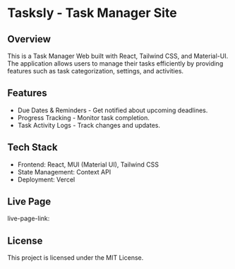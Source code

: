 # Tasksly - Task Manager Site

## Overview

This is a Task Manager Web built with React, Tailwind CSS, and Material-UI. The application allows users to manage their tasks efficiently by providing features such as task categorization, settings, and activities.

## Features

- Due Dates & Reminders - Get notified about upcoming deadlines.
- Progress Tracking - Monitor task completion.
- Task Activity Logs - Track changes and updates.

## Tech Stack

- Frontend: React, MUI (Material UI), Tailwind CSS
- State Management: Context API
- Deployment: Vercel

## Live Page

live-page-link:

## License

This project is licensed under the MIT License.
